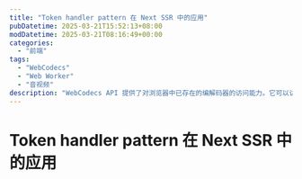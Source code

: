 ```yaml
---
title: "Token handler pattern 在 Next SSR 中的应用"
pubDatetime: 2025-03-21T15:52:13+08:00
modDatetime: 2025-03-21T08:16:49+00:00
categories:
  - "前端"
tags:
  - "WebCodecs"
  - "Web Worker"
  - "音视频"
description: "WebCodecs API 提供了对浏览器中已存在的编解码器的访问能力。它可以访问原始视频帧、音频数据块、图像解码器、音频和视频的编码器及解码器。"
---
```


# Token handler pattern 在 Next SSR 中的应用
